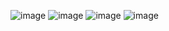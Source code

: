 ![image](https://github.com/salwawidfau95/rumah-makan/assets/115440481/f9e625ea-aed4-470a-ae2b-464c96b34890)
![image](https://github.com/salwawidfau95/rumah-makan/assets/115440481/87c6d889-c9bf-4ef8-9156-c4f0fe4dea77)
![image](https://github.com/salwawidfau95/rumah-makan/assets/115440481/5585487b-c6db-4a9b-8a9f-bc11bd014911)
![image](https://github.com/salwawidfau95/rumah-makan/assets/115440481/b776d887-5108-4fdb-8347-889597d6fcf5)
